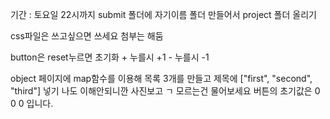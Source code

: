 기간 : 토요일 22시까지
submit 폴더에 자기이름 폴더 만들어서 project 폴더 올리기

css파일은 쓰고싶으면 쓰세요 첨부는 해둠

button은 reset누르면 초기화 + 누를시 +1 - 누를시 -1

object 페이지에 map함수를 이용해 목록 3개를 만들고 제목에 ["first", "second", "third"] 넣기
나도 이해안되니깐 사진보고 ㄱ 모르는건 물어보세요
버튼의 초기값은 0 0 0 입니다.
